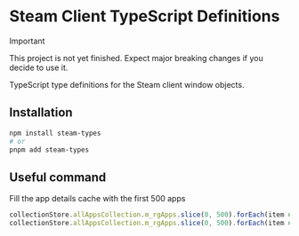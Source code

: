 # Steam Client TypeScript Definitions

> [!IMPORTANT]
> This project is not yet finished. Expect major breaking changes if you decide to use it.

TypeScript type definitions for the Steam client window objects.

## Installation

```bash
npm install steam-types
# or
pnpm add steam-types
```


## Useful command
Fill the app details cache with the first 500 apps
```javascript
collectionStore.allAppsCollection.m_rgApps.slice(0, 500).forEach(item => appDetailsCache.FetchDataForApp(item))
collectionStore.allAppsCollection.m_rgApps.slice(0, 500).forEach(item => appDetailsStore.GetAppDetails(item))
```